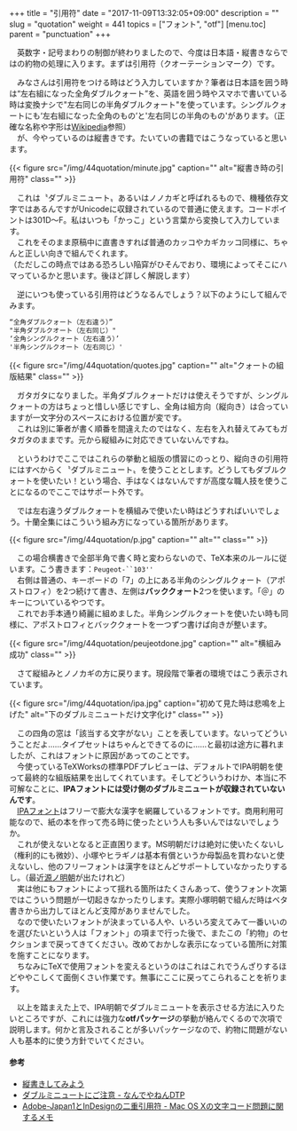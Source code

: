 +++
title = "引用符"
date = "2017-11-09T13:32:05+09:00"
description = ""
slug = "quotation"
weight = 441
topics = ["フォント", "otf"]
[menu.toc]
    parent = "punctuation"
+++

&#x3000;英数字・記号まわりの制御が終わりましたので、今度は日本語・縦書きならではの約物の処理に入ります。まずは引用符（クオーテーションマーク）です。

　みなさんは引用符をつける時はどう入力していますか？筆者は日本語を囲う時は“左右組になった全角ダブルクォート”を、英語を囲う時やスマホで書いている時は変換ナシで"左右同じの半角ダブルクォート"を使っています。シングルクォートにも‘左右組になった全角のもの’と'左右同じの半角のもの'があります。（正確な名称や字形は[Wikipedia](https://ja.wikipedia.org/wiki/%E5%BC%95%E7%94%A8%E7%AC%A6#.E6.97.A5.E6.9C.AC.E8.AA.9E.E3.83.BB.E4.B8.AD.E5.9B.BD.E8.AA.9E.E3.83.BB.E6.9C.9D.E9.AE.AE.E8.AA.9E.E3.81.AE.E5.BC.95.E7.94.A8.E7.AC.A6)参照）  
　が、今やっているのは縦書きです。たいていの書籍ではこうなっていると思います。

{{< figure src="/img/44quotation/minute.jpg" caption="" alt="縦書き時の引用符" class="" >}}

　これは〝ダブルミニュート〟あるいはノノカギと呼ばれるもので、機種依存文字ではあるんですがUnicodeに収録されているので普通に使えます。コードポイントは301D～F。私はいつも「かっこ」という言葉から変換して入力しています。  
　これをそのまま原稿中に直書きすれば普通のカッコやカギカッコ同様に、ちゃんと正しい向きで組んでくれます。  
（ただしこの時点ではある恐ろしい陥穽がひそんでおり、環境によってそこにハマっているかと思います。後ほど詳しく解説します）

　逆にいつも使っている引用符はどうなるんでしょう？以下のようにして組んでみます。

```LaTeX
“全角ダブルクォート（左右違う）”
"半角ダブルクオート（左右同じ）"
‘全角シングルクォート（左右違う）’
'半角シングルクオート（左右同じ）'
```

{{< figure src="/img/44quotation/quotes.jpg" caption="" alt="クォートの組版結果" class="" >}}

　ガタガタになりました。半角ダブルクォートだけは使えそうですが、シングルクォートの方はちょっと惜しい感じですし、全角は組方向（縦向き）は合っていますが一文字分のスペースにおける位置が変です。  
　これは別に筆者が書く順番を間違えたのではなく、左右を入れ替えてみてもガタガタのままです。元から縦組みに対応できていないんですね。

　というわけでここではこれらの挙動と組版の慣習にのっとり、縦向きの引用符にはすべからく〝ダブルミニュート〟を使うこととします。どうしてもダブルクォートを使いたい！という場合、手はなくはないんですが高度な職人技を使うことになるのでここではサポート外です。

　では左右違うダブルクォートを横組みで使いたい時はどうすればいいでしょう。十蘭全集にはこういう組み方になっている箇所があります。

{{< figure src="/img/44quotation/p.jpg" caption="" alt="" class="" >}}

　この場合横書きで全部半角で書く時と変わらないので、TeX本来のルールに従います。こう書きます：<code>Peugeot-``103''</code>  
　右側は普通の、キーボードの「7」の上にある半角のシングルクォート（アポストロフィ）を2つ続けて書き、左側は**バッククォート**2つを使います。「＠」のキーについているやつです。  
　これでお手本通り綺麗に組めました。半角シングルクォートを使いたい時も同様に、アポストロフィとバッククォートを一つずつ書けば向きが整います。

{{< figure src="/img/44quotation/peujeotdone.jpg" caption="" alt="横組み成功" class="" >}}

　さて縦組みとノノカギの方に戻ります。現段階で筆者の環境ではこう表示されています。

{{< figure src="/img/44quotation/ipa.jpg" caption="初めて見た時は悲鳴を上げた" alt="下のダブルミニュートだけ文字化け" class="" >}}

　この四角の窓は「該当する文字がない」ことを表しています。ないってどういうことだよ……タイプセットはちゃんとできてるのに……と最初は途方に暮れましたが、これはフォントに原因があってのことです。  
　今使っているTeXWorksの標準PDFプレビューは、デフォルトでIPA明朝を使って最終的な組版結果を出してくれています。そしてどういうわけか、本当に不可解なことに、**IPAフォントには受け側のダブルミニュートが収録されていないんです**。  
　[IPAフォント](http://ipafont.ipa.go.jp/)はフリーで膨大な漢字を網羅しているフォントです。商用利用可能なので、紙の本を作って売る時に使ったという人も多いんではないでしょうか。  
　これが使えないとなると正直困ります。MS明朝だけは絶対に使いたくないし（権利的にも微妙）、小塚やヒラギノは基本有償というか母製品を買わないと使えないし、他のフリーフォントは漢字をほとんどサポートしていなかったりするし。（最近[源ノ明朝](https://source.typekit.com/source-han-serif/jp/)が出たけれど）  
　実は他にもフォントによって揺れる箇所はたくさんあって、使うフォント次第ではこういう問題が一切起きなかったりします。実際小塚明朝で組んだ時はベタ書きから出力してほとんど支障がありませんでした。  
　なので使いたいフォントが決まっている人や、いろいろ変えてみて一番いいのを選びたいという人は「フォント」の項まで行った後で、またこの「約物」のセクションまで戻ってきてください。改めておかしな表示になっている箇所に対策を施すことになります。  
　ちなみにTeXで使用フォントを変えるというのはこれはこれでうんざりするほどややこしくて面倒くさい作業です。無事にここに戻ってこられることを祈ります。

　以上を踏まえた上で、IPA明朝でダブルミニュートを表示させる方法に入りたいところですが、これには強力な**otfパッケージ**の挙動が絡んでくるので次項で説明します。何かと言及されることが多いパッケージなので、約物に問題がない人も基本的に使う方針でいてください。

#### 参考
- [縦書きしてみよう](http://www.fugenji.org/~thomas/texlive-guide/vertical.html)
- [ダブルミニュートにご注意 - なんでやねんDTP](http://d.hatena.ne.jp/works014/20070728)
- [Adobe-Japan1とInDesignの二重引用符 - Mac OS Xの文字コード問題に関するメモ](http://d.hatena.ne.jp/NAOI/20081104/1225780207)